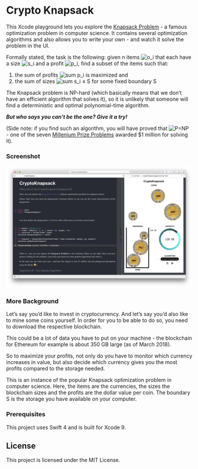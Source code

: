 # Crypto Knapsack

This Xcode playground lets you explore the [Knapsack Problem](https://en.wikipedia.org/wiki/Knapsack_problem) - a
famous optimization problem in computer science.
It contains several optimization algorithms and also allows you
to write your own - and watch it solve the problem in the UI.

Formally stated, the task is the following: given n items
![o_i](https://timodenk.com/api/tex2img/o_i?format=svg)
that each have a size ![s_i](https://timodenk.com/api/tex2img/s_i?format=svg)
and a profit ![p_i](https://timodenk.com/api/tex2img/p_i?format=svg),
find a subset of the items such that:
1. the sum of profits ![sum p_i](https://timodenk.com/api/tex2img/%5Csum_i%20p_i?format=svg) is maximized and
2. the sum of sizes ![sum s_i ≤ S](https://timodenk.com/api/tex2img/%5Csum_i%20s_i%20%5Cleq%20S?format=svg) for some fixed boundary S

The Knapsack problem is NP-hard (which basically means that we don’t have an efficient
algorithm that solves it), so it is unlikely that someone will find a deterministic and
optimal polynomial-time algorithm.

**_But who says you can’t be the one? Give it a try!_**

(Side note: if you find such an algorithm, you will have proved that
![P=NP](https://timodenk.com/api/tex2img/%5Cmathcal%7BP%7D%3D%5Cmathcal%7BNP%7D?format=svg) -
one of the seven [Millenium Prize Problems](https://en.wikipedia.org/wiki/Millennium_Prize_Problems)
awarded $1 million for solving it).

### Screenshot
![Screenshots](project-docs/screenshot_1.png)

### More Background
Let’s say you’d like to invest in cryptocurrency.
And let’s say you’d also like to mine some coins yourself.
In order for you to be able to do so, you need to download the respective blockchain.

This could be a lot of data you have to put on your machine - the blockchain for Ethereum for example is about 350 GB
large (as of March 2018). 

So to maximize your profits, not only do you have to monitor which currency increases in value,
but also decide which currency gives you the most profits compared to the storage needed.

This is an instance of the popular Knapsack optimization problem in 
computer science. Here, the items are the currencies, the sizes the 
blockchain sizes and the profits are the dollar value per coin. The 
boundary S is the storage you have available on your computer.

### Prerequisites

This project uses Swift 4 and is built for Xcode 9.

## License

This project is licensed under the MIT License.
